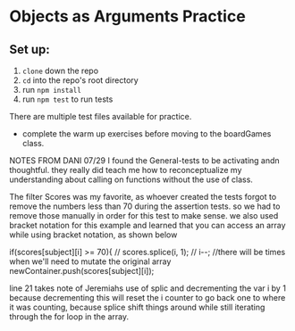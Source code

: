 # Objects as Arguments Practice

## Set up:
1. `clone` down the repo
2. `cd` into the repo's root directory
3. run `npm install`
4. run `npm test` to run tests

There are multiple test files available for practice. 
- complete the warm up exercises before moving to the boardGames class.


NOTES FROM DANI 07/29
I found the General-tests to be activating andn thoughtful. they really did teach me how to reconceptualize my understanding about calling on functions without the use of class.

The filter Scores was my favorite, as whoever created the tests forgot to remove the numbers less than 70 during the assertion tests. so we had to remove those manually in order for this test to make sense. we also used bracket notation for this example and learned that you can access an array while using bracket notation, as shown below

if(scores[subject][i] >= 70){
      // scores.splice(i, 1);
      // i--;
      //there will be times when we'll need to mutate the original array
      newContainer.push(scores[subject][i]);

line 21 takes note of Jeremiahs use of splic and decrementing the var i by 1 because decrementing this will reset the i counter to go back one to where it was counting, because splice shift things around while still iterating through the for loop in the array.